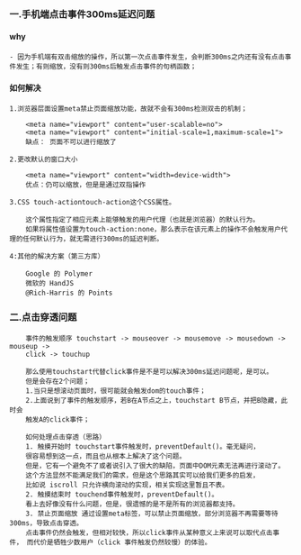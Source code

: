 ### 一.手机端点击事件300ms延迟问题
 
#### why
    - 因为手机端有双击缩放的操作，所以第一次点击事件发生，会判断300ms之内还有没有点击事件发生；有则缩放，没有则300ms后触发点击事件的句柄函数；
#### 如何解决
    1.浏览器层面设置meta禁止页面缩放功能，故就不会有300ms检测双击的机制；
```
    <meta name="viewport" content="user-scalable=no">
    <meta name="viewport" content="initial-scale=1,maximum-scale=1">
    缺点： 页面不可以进行缩放了
```
    2.更改默认的窗口大小
 
```
    <meta name="viewport" content="width=device-width">
    优点：仍可以缩放，但是是通过双指操作
```
    3.CSS touch-actiontouch-action这个CSS属性。
```
    这个属性指定了相应元素上能够触发的用户代理（也就是浏览器）的默认行为。
    如果将属性值设置为touch-action:none，那么表示在该元素上的操作不会触发用户代理的任何默认行为，就无需进行300ms的延迟判断。
```
    4:其他的解决方案（第三方库）
    
```
    Google 的 Polymer
    微软的 HandJS
    @Rich-Harris 的 Points
```

### 二.点击穿透问题
    
```
    事件的触发顺序 touchstart -> mouseover -> mousemove -> mousedown -> mouseup -> 
    click -> touchup
    
    那么使用touchstart代替click事件是不是可以解决300ms延迟问题呢，是可以。
    但是会存在2个问题；
    1.当只是想滚动页面时，很可能就会触发dom的touch事件；
    2.上面说到了事件的触发顺序，若B在A节点之上，touchstart B节点，并把B隐藏，此时会
    触发A的click事件；
    
    如何处理点击穿透（思路）
    1. 触摸开始时 touchstart事件触发时，preventDefault()。毫无疑问，
    很容易想到这一点，而且也从根本上解决了这个问题。
    但是，它有一个避免不了或者说引入了很大的缺陷，页面中DOM元素无法再进行滚动了。
    这个方法显然不能满足我们的需求，但是这个思路其实可以给我们更多的启发，
    比如说 iscroll 只允许横向滚动的实现，相关实现这里暂且不表。
    2. 触摸结束时 touchend事件触发时，preventDefault()。
    看上去好像没有什么问题，但是，很遗憾的是不是所有的浏览器都支持。
    3. 禁止页面缩放 通过设置meta标签，可以禁止页面缩放，部分浏览器不再需要等待 300ms，导致点击穿透。
    点击事件仍然会触发，但相对较快，所以click事件从某种意义上来说可以取代点击事件， 而代价是牺牲少数用户（click 事件触发仍然较慢）的体验。

```